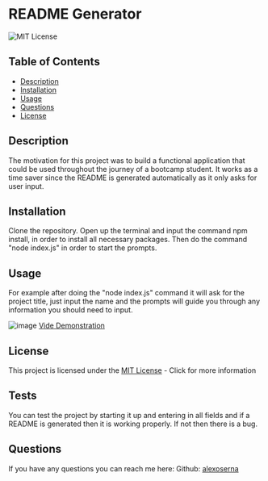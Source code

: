 
  # README Generator
  ![MIT License](https://img.shields.io/badge/license-MIT-brightgreen "MIT License")

  ## Table of Contents

  - [Description](#description)
  - [Installation](#installation)
  - [Usage](#usage)
  - [Questions](#questions)
  - [License](#license)

  ## Description
  The motivation for this project was to build a functional application that could be used throughout the journey of a bootcamp student. It works as a time saver since the README is generated automatically as it only asks for user input.

  ## Installation
  Clone the repository. Open up the terminal and input the command npm install, in order to install all necessary packages. Then do the command "node index.js" in order to start the prompts.

  ## Usage
  For example after doing the "node index.js" command it will ask for the project title, just input the name and the prompts will guide you through any information you should need to input.


  ![image](https://github.com/alexoserna/auto-README-generator/assets/118146045/751023f7-4f7f-46ed-a094-a476b30c7290)
  [Vide Demonstration](https://drive.google.com/file/d/1HHrEhMprYrpp2_z9kquUEP725uNWntEF/view?usp=sharing)

   ## License
  This project is licensed under the [MIT License](https://opensource.org/license/mit/) - Click for more information

  ## Tests
  You can test the project by starting it up and entering in all fields and if a README is generated then it is working properly. If not then there is a bug.
  
  ## Questions
  If you have any questions you can reach me here:
  Github: [alexoserna](https://github.com/alexoserna)
